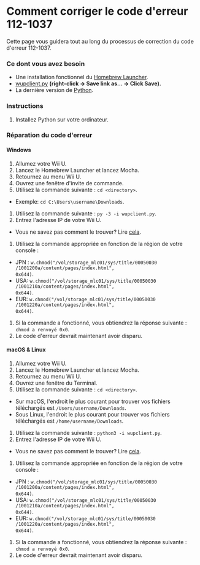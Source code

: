 # Comment corriger le code d'erreur 112-1037

Cette page vous guidera tout au long du processus de correction du code d'erreur 112-1037.

### Ce dont vous avez besoin

- Une installation fonctionnel du [Homebrew Launcher](introduction).
- [wupclient.py](https://raw.githubusercontent.com/Elpunical/mocha/master/ios_mcp/wupclient.py) **(right-click -> Save link as... -> Click Save).**
- La dernière version de [Python](https://www.python.org/downloads/).

### Instructions

1. Installez Python sur votre ordinateur.

### Réparation du code d'erreur

<!-- tabs:start -->

#### **Windows**

1. Allumez votre Wii U.
1. Lancez le Homebrew Launcher et lancez Mocha.
1. Retournez au menu Wii U.
1. Ouvrez une fenêtre d'invite de commande.
1. Utilisez la commande suivante : `cd <directory>`.
  - Exemple: <code>cd C:\Users\username<wbr>\Downloads</code>.
1. Utilisez la commande suivante : `py -3 -i wupclient.py`.
1. Entrez l'adresse IP de votre Wii U.
 - Vous ne savez pas comment le trouver? Lire [cela](find-wiiu-ip-address).
1. Utilisez la commande appropriée en fonction de la région de votre console :
 - JPN : <code>w.chmod("/vol<wbr>/storage_mlc01<wbr>/sys/title/00050030<wbr>/1001200a/content<wbr>/pages<wbr>/index.html", 0x644)</code>.
 - USA: <code>w.chmod("/vol<wbr>/storage_mlc01<wbr>/sys/title/00050030<wbr>/1001210a/content<wbr>/pages<wbr>/index.html", 0x644)</code>.
 - EUR: <code>w.chmod("/vol<wbr>/storage_mlc01<wbr>/sys/title/00050030<wbr>/1001220a/content<wbr>/pages<wbr>/index.html", 0x644)</code>.
1. Si la commande a fonctionné, vous obtiendrez la réponse suivante : `chmod a renvoyé 0x0`.
1. Le code d'erreur devrait maintenant avoir disparu.

#### **macOS & Linux**

1. Allumez votre Wii U.
1. Lancez le Homebrew Launcher et lancez Mocha.
1. Retournez au menu Wii U.
1. Ouvrez une fenêtre du Terminal.
1. Utilisez la commande suivante : `cd <directory>`.
 - Sur macOS, l'endroit le plus courant pour trouver vos fichiers téléchargés est <code>/Users/username<wbr>/Downloads</code>.
 - Sous Linux, l'endroit le plus courant pour trouver vos fichiers téléchargés est <code>/home/username<wbr>/Downloads</code>.
1. Utilisez la commande suivante : `python3 -i wupclient.py`.
1. Entrez l'adresse IP de votre Wii U.
 - Vous ne savez pas comment le trouver? Lire [cela](find-wiiu-ip-address).
1. Utilisez la commande appropriée en fonction de la région de votre console :
 - JPN : <code>w.chmod("/vol<wbr>/storage_mlc01<wbr>/sys/title/00050030<wbr>/1001200a/content<wbr>/pages<wbr>/index.html", 0x644)</code>.
 - USA: <code>w.chmod("/vol<wbr>/storage_mlc01<wbr>/sys/title/00050030<wbr>/1001210a/content<wbr>/pages<wbr>/index.html", 0x644)</code>.
 - EUR: <code>w.chmod("/vol<wbr>/storage_mlc01<wbr>/sys/title/00050030<wbr>/1001220a/content<wbr>/pages<wbr>/index.html", 0x644)</code>.
1. Si la commande a fonctionné, vous obtiendrez la réponse suivante : `chmod a renvoyé 0x0`.
1. Le code d'erreur devrait maintenant avoir disparu.

<!-- tabs:end -->